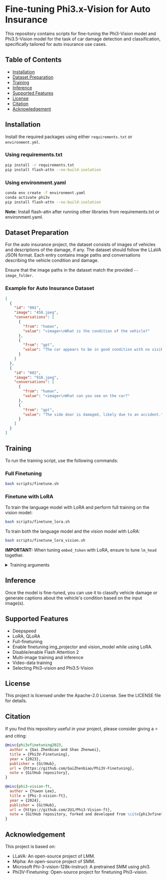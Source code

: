 # Fine-tuning Phi3.x-Vision for Auto Insurance

This repository contains scripts for fine-tuning the Phi3-Vision model and Phi3.5-Vision model for the task of car damage detection and classification, specifically tailored for auto insurance use cases.

## Table of Contents
- [Installation](#installation)
- [Dataset Preparation](#dataset-preparation)
- [Training](#training)
- [Inference](#inference)
- [Supported Features](#supported-features)
- [License](#license)
- [Citation](#citation)
- [Acknowledgement](#acknowledgement)

## Installation

Install the required packages using either `requirements.txt` or `environment.yml`.

### Using requirements.txt

```bash
pip install -r requirements.txt
pip install flash-attn --no-build-isolation
```

### Using environment.yaml

```bash
conda env create -f environment.yaml
conda activate phi3v
pip install flash-attn --no-build-isolation
```

**Note:** Install flash-attn after running other libraries from requirements.txt or environment.yaml.

## Dataset Preparation

For the auto insurance project, the dataset consists of images of vehicles and descriptions of the damage, if any. The dataset should follow the LLaVA JSON format. Each entry contains image paths and conversations describing the vehicle condition and damage.

Ensure that the image paths in the dataset match the provided `--image_folder`.

### Example for Auto Insurance Dataset

```json
[
  {
    "id": "001",
    "image": "458.jpeg",
    "conversations": [
      {
        "from": "human",
        "value": "<image>\nWhat is the condition of the vehicle?"
      },
      {
        "from": "gpt",
        "value": "The car appears to be in good condition with no visible damage."
      }
    ]
  },
  {
    "id": "002",
    "image": "918.jpeg",
    "conversations": [
      {
        "from": "human",
        "value": "<image>\nWhat can you see on the car?"
      },
      {
        "from": "gpt",
        "value": "The side door is damaged, likely due to an accident."
      }
    ]
  }
]
```

## Training

To run the training script, use the following commands:

### Full Finetuning

```bash
bash scripts/finetune.sh
```

### Finetune with LoRA

To train the language model with LoRA and perform full training on the vision model:

```bash
bash scripts/finetune_lora.sh
```

To train both the language model and the vision model with LoRA:

```bash
bash scripts/finetune_lora_vision.sh
```

**IMPORTANT:** When tuning `embed_token` with LoRA, ensure to tune `lm_head` together.

<details>
<summary>Training arguments</summary>

- `--deepspeed` (str): Path to DeepSpeed config file (default: "scripts/zero2.json").
- `--data_path` (str): Path to the LLaVA formatted training data (a JSON file). (Required)
- `--image_folder` (str): Path to the images folder referenced in the LLaVA formatted training data. (Required)
- `--model_id` (str): Path to the Phi3-vision model. (Required)
- `--output_dir` (str): Output directory for model checkpoints (default: "output/test_train").
- `--num_train_epochs` (int): Number of training epochs (default: 1).
- `--per_device_train_batch_size` (int): Training batch size per GPU per forwarding step.
- `--gradient_accumulation_steps` (int): Gradient accumulation steps (default: 4).
- `--freeze_vision_tower` (bool): Option to freeze the vision model (default: False).
- `--tune_img_projector` (bool): Option to fine-tune img_projector (default: True).
- `--vision_lr` (float): Learning rate for vision_model and spatial merging layer.
- `--learning_rate` (float): Learning rate for the language model.
- `--report_to` (str): Reporting tool (choices: 'tensorboard', 'wandb', 'none') (default: 'wandb').

</details>

## Inference

Once the model is fine-tuned, you can use it to classify vehicle damage or generate captions about the vehicle's condition based on the input image(s).

## Supported Features

- Deepspeed
- LoRA, QLoRA
- Full-finetuning
- Enable finetuning img_projector and vision_model while using LoRA.
- Disable/enable Flash Attention 2
- Multi-image training and inference
- Video-data training
- Selecting Phi3-vision and Phi3.5-Vision

## License

This project is licensed under the Apache-2.0 License. See the LICENSE file for details.

## Citation

If you find this repository useful in your project, please consider giving a :star: and citing:

```bibtex
@misc{phi3vfinetuning2023,
  author = {Gai Zhenbiao and Shao Zhenwei},
  title = {Phi3V-Finetuning},
  year = {2023},
  publisher = {GitHub},
  url = {https://github.com/GaiZhenbiao/Phi3V-Finetuning},
  note = {GitHub repository},
}

@misc{phi3-vision-ft,
  author = {Yuwon Lee},
  title = {Phi-3-vision-ft},
  year = {2024},
  publisher = {GitHub},
  url = {https://github.com/2U1/Phi3-Vision-ft},
  note = {GitHub repository, forked and developed from \cite{phi3vfinetuning2023}}.
}
```

## Acknowledgement

This project is based on:

- LLaVA: An open-source project of LMM.
- Mipha: An open-source project of SMM.
- Microsoft Phi-3-vision-128k-instruct: A pretrained SMM using phi3.
- Phi3V-Finetuning: Open-source project for finetuning Phi3-vision.
